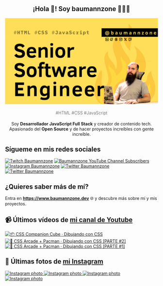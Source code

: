 <p align="center">
   <h2 align="center">¡Hola 👋! Soy baumannzone 👨🏻‍💻</h2>
   <img align="center" src="img/Senior Software Engineer.png" />
   <h4 align="center" style="font-weight: 300; color: #555;">#HTML #CSS #JavaScript</h4>
</p>

<p align="center" style="margin-bottom: 20px">Soy <strong>Desarrollador JavaScript Full Stack</strong> y creador de contenido tech.
<br/>
Apasionado del <strong>Open Source</strong> y de hacer proyectos increíbles con gente increíble.
</p>

## Sígueme en mis redes sociales

[![Twitch Baumannzone](https://img.shields.io/twitch/status/baumannzone?style=social)](https://twitch.tv/baumannzone)
[![Baumannzone YouTube Channel Subscribers](https://img.shields.io/youtube/channel/subscribers/UCTTj5ztXnGeDRPFVsBp7VMA?style=social)](https://youtube.com/rambitojs)
[![Instagram Baumannzone](https://img.shields.io/badge/Baumannzone--_.svg?label=Instagram&style=social&logo=instagram)](https://instagram.com/baumannzone)
[![Twitter Baumannzone](https://img.shields.io/twitter/follow/Baumannzone?label=Twitter&style=social)](https://twitter.com/baumannzone)
[![Twitter Baumannzone](https://img.shields.io/badge/LinkedIn-ffffff?logo=linkedin&logoColor=black)](https://www.linkedin.com/in/baumannzone/)


## ¿Quieres saber más de mí?

Entra en **https://www.baumannzone.dev** 🌐 y descubre más sobre mí y mis proyectos.

## 📹 Últimos vídeos de [mi canal de Youtube](https://youtube.com/rambitojs?sub_confirmation=1)


<a href='https://youtu.be/W6xwoSJahA0' target='_blank'>
  <img width='30%' src='https://img.youtube.com/vi/W6xwoSJahA0/mqdefault.jpg' alt='📦 CSS Companion Cube · Dibujando con CSS' />
</a>
<a href='https://youtu.be/9C3NXVXewH8' target='_blank'>
  <img width='30%' src='https://img.youtube.com/vi/9C3NXVXewH8/mqdefault.jpg' alt='👾 CSS Arcade + Pacman · Dibujando con CSS [PARTE #2]' />
</a>
<a href='https://youtu.be/2ahqLdgkSxA' target='_blank'>
  <img width='30%' src='https://img.youtube.com/vi/2ahqLdgkSxA/mqdefault.jpg' alt='👾 CSS Arcade + Pacman · Dibujando con CSS [PARTE #1]' />
</a>

## 📸 Últimas fotos de [mi Instagram](https://instagram.com/baumannzone)


<a href='https://instagram.com/p/C-FXXVUgaiX' target='_blank'>
  <img width='20%' src='https://instagram.fdub6-1.fna.fbcdn.net/v/t51.29350-15/453517020_1859633454533952_4229376517644984602_n.jpg?stp=dst-jpg_e35_s1080x1080&_nc_ht=instagram.fdub6-1.fna.fbcdn.net&_nc_cat=100&_nc_ohc=0h1AwyiGsb8Q7kNvgHSX-tW&gid=75e561c7338743198d14ddf1815d7306&edm=APU89FABAAAA&ccb=7-5&ig_cache_key=MzQyNDI0NTg1MDE5NTQ3MDQ4Nw%3D%3D.2-ccb7-5&oh=00_AYCtlms88eZhUlcUHvexQvxWtakPyit1weHkKz-geGl4Ew&oe=66B3F217&_nc_sid=bc0c2c' alt='Instagram photo' />
</a>
<a href='https://instagram.com/p/C-ATgBgoUOD' target='_blank'>
  <img width='20%' src='https://instagram.fdub6-1.fna.fbcdn.net/v/t51.29350-15/453424592_520958600371188_662158075824920555_n.jpg?stp=dst-jpg_e15_fr_s1080x1080&_nc_ht=instagram.fdub6-1.fna.fbcdn.net&_nc_cat=100&_nc_ohc=pD8huMEcAvoQ7kNvgELiQHh&gid=75e561c7338743198d14ddf1815d7306&edm=APU89FABAAAA&ccb=7-5&ig_cache_key=MzQyMjgyMTQ3MDAyODY2NTk0NA%3D%3D.2-ccb7-5&oh=00_AYDKiiVtHnXL0ZWPs5sCixOgzAs3-2jP6xJ9vs4mCWkKeg&oe=66B402A8&_nc_sid=bc0c2c' alt='Instagram photo' />
</a>
<a href='https://instagram.com/p/C9cinoAN5wI' target='_blank'>
  <img width='20%' src='https://instagram.fdub6-1.fna.fbcdn.net/v/t51.29350-15/451636278_1141115773822251_8324734461310065137_n.jpg?stp=dst-jpg_e35_s1080x1080&_nc_ht=instagram.fdub6-1.fna.fbcdn.net&_nc_cat=103&_nc_ohc=VbzwiC8SJokQ7kNvgEN5phG&gid=75e561c7338743198d14ddf1815d7306&edm=APU89FABAAAA&ccb=7-5&ig_cache_key=MzQxMjc1NDg3NDIzNDI4MDk2OA%3D%3D.2-ccb7-5&oh=00_AYCh5J-FqLba8nshNPBCZybHca142dGHNVYyA2pnE-N-Xg&oe=66B3EC15&_nc_sid=bc0c2c' alt='Instagram photo' />
</a>
<a href='https://instagram.com/p/C9QTyeFAvMY' target='_blank'>
  <img width='20%' src='https://instagram.fdub6-1.fna.fbcdn.net/v/t51.29350-15/450608958_2153987201644368_4903935975854382736_n.jpg?stp=dst-jpg_e35_s1080x1080&_nc_ht=instagram.fdub6-1.fna.fbcdn.net&_nc_cat=100&_nc_ohc=fMSvzASxXyIQ7kNvgFjKjtY&gid=75e561c7338743198d14ddf1815d7306&edm=APU89FABAAAA&ccb=7-5&ig_cache_key=MzQwOTMxMTk0OTA3MzM0NzM1Mg%3D%3D.2-ccb7-5&oh=00_AYCJY6t7U4HWDF3hYNFpGOBcijEV2IjusYwZtQg8DCTpWg&oe=66B3DA13&_nc_sid=bc0c2c' alt='Instagram photo' />
</a>
